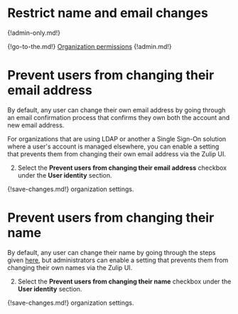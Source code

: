 # Restrict name and email changes

{!admin-only.md!}


{!go-to-the.md!} [Organization permissions](/#organization/organization-permissions)
{!admin.md!}

# Prevent users from changing their email address

By default, any user can change their own email address by going
through an email confirmation process that confirms they own both the
account and new email address.

For organizations that are using LDAP or another a Single Sign-On
solution where a user's account is managed elsewhere, you can enable a
setting that prevents them from changing their own email address via
the Zulip UI.

2. Select the **Prevent users from changing their email address** checkbox
under the **User identity** section.

{!save-changes.md!} organization settings.

# Prevent users from changing their name

By default, any user can change their name by going through the
steps given [here](/help/change-your-name), but administrators can enable a
setting that prevents them from changing their own names via the Zulip UI.

2. Select the **Prevent users from changing their name** checkbox under the
**User identity** section.

{!save-changes.md!} organization settings.
